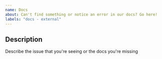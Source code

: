 ```yaml
---
name: Docs
about: Can't find something or notice an error in our docs? Go here!  
labels: "docs - external"
---
```


<!--
  Useful Links:
  - Documentation: https://go.apollo.dev/r/docs

  Before opening a new issue, please search existing issues: https://github.com/apollographql/rover/issues
-->

## Description

Describe the issue that you're seeing or the docs you're missing

